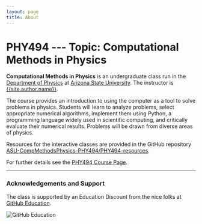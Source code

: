 ```yaml
---
layout: page
title: About
---
```


# PHY494 --- Topic: Computational Methods in Physics

**Computational Methods in Physics** is an undergraduate class run in
the [Department of Physics](http://physics.asu.edu) at [Arizona State
University](http://asu.edu). The instructor is
[{{site.author.name}}]({{site.author.url}}).

The course provides an introduction to using the computer as a tool to
solve problems in physics. Students will learn to analyze problems,
select appropriate numerical algorithms, implement them using Python,
a programming language widely used in scientific computing, and
critically evaluate their numerical results. Problems will be drawn
from diverse areas of physics.

Resources for the interactive classes are provided in the GitHub
repository [ASU-CompMethodsPhysics-PHY494/PHY494-resources](https://github.com/ASU-CompMethodsPhysics-PHY494/PHY494-resources).

For further details see the [PHY494 Course Page]({{site.course.url}}).

------------------------------------------------------------

### Acknowledgements and Support

The class is supported by an Education Discount from the nice folks at
[GitHub Education](https://education.github.com/).

![GitHub Education](https://dwa5x7aod66zk.cloudfront.net/assets/labtocat-0bb6a395e2d142d0713e3e34bff9f446.png)
